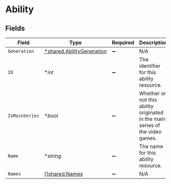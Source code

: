 # Ability


## Fields

| Field                                                                         | Type                                                                          | Required                                                                      | Description                                                                   |
| ----------------------------------------------------------------------------- | ----------------------------------------------------------------------------- | ----------------------------------------------------------------------------- | ----------------------------------------------------------------------------- |
| `Generation`                                                                  | [*shared.AbilityGeneration](../../../pkg/models/shared/abilitygeneration.md)  | :heavy_minus_sign:                                                            | N/A                                                                           |
| `ID`                                                                          | **int*                                                                        | :heavy_minus_sign:                                                            | The identifier for this ability resource.                                     |
| `IsMainSeries`                                                                | **bool*                                                                       | :heavy_minus_sign:                                                            | Whether or not this ability originated in the main series of the video games. |
| `Name`                                                                        | **string*                                                                     | :heavy_minus_sign:                                                            | The name for this ability resource.                                           |
| `Names`                                                                       | [][shared.Names](../../../pkg/models/shared/names.md)                         | :heavy_minus_sign:                                                            | N/A                                                                           |